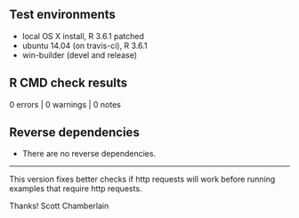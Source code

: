 ## Test environments

* local OS X install, R 3.6.1 patched
* ubuntu 14.04 (on travis-ci), R 3.6.1
* win-builder (devel and release)

## R CMD check results

0 errors | 0 warnings | 0 notes

## Reverse dependencies

* There are no reverse dependencies.

---

This version fixes better checks if http requests will work before running examples that require http requests.

Thanks!
Scott Chamberlain
